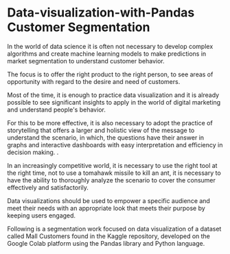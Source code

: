 # Data-visualization-with-Pandas Customer Segmentation


In the world of data science it is often not necessary to develop complex algorithms and create machine learning models to make predictions in market segmentation to understand customer behavior.

The focus is to offer the right product to the right person, to see areas of opportunity with regard to the desire and need of customers.

Most of the time, it is enough to practice data visualization and it is already possible to see significant insights to apply in the world of digital marketing and understand people's behavior.



For this to be more effective, it is also necessary to adopt the practice of storytelling that offers a larger and holistic view of the message to understand the scenario, in which, the questions have their answer in graphs and interactive dashboards with easy interpretation and efficiency in decision making. .

In an increasingly competitive world, it is necessary to use the right tool at the right time, not to use a tomahawk missile to kill an ant, it is necessary to have the ability to thoroughly analyze the scenario to cover the consumer effectively and satisfactorily.

Data visualizations should be used to empower a specific audience and meet their needs with an appropriate look that meets their purpose by keeping users engaged.

Following is a segmentation work focused on data visualization of a dataset called Mall Customers found in the Kaggle repository, developed on the Google Colab platform using the Pandas library and Python language.
